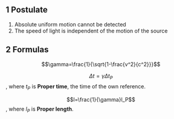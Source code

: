 ## 1 Postulate
1. Absolute uniform motion cannot be detected
2. The speed of light is independent of the motion of the source

## 2 Formulas
$$\gamma=\frac{1}{\sqrt{1-\frac{v^2}{c^2}}}$$

$$\Delta{t}=\gamma\Delta{t_P}$$, where $t_P$ is **Proper time**, the time of the own reference. 

$$l=\frac{1}{\gamma}l_P$$, where $l_P$ is **Proper length**. 
